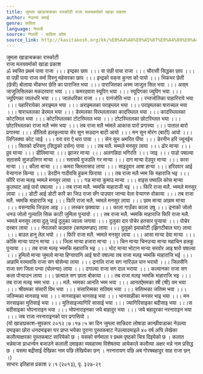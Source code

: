 ```yaml
---
title: जुमला खाडाचक्रका रास्कोटी राजा मलयवर्माको खाडा प्रकाश
author: नेउल्या दमाई
genre: कविता
language: नेपाली
source: नेपाली - कविता कोश
source_link: http://kavitakosh.org/kk/%E0%A4%A8%E0%A5%87%E0%A4%89%E0%A4%B2%E0%A5%8D%E0%A4%AF%E0%A4%BE_%E0%A4%A6%E0%A4%AE%E0%A4%BE%E0%A4%88
---
```


जुमला खाडाचक्रका रास्कोटी  
राजा मलयवर्माको खाडा प्रकाश  
ॐ स्वस्ति प्रथमं पाया राजा ।।। इन्द्रका छाप ।।। वा पंछी पाया राजा ।।। चौरासी सिद्धका छाप ।।। वा पछी पाया राजा वर्मा विस्नु महेसरका छाप ।।। इन्द्रको वक्‌स कुन्ता को पायो ।।। भिकभर छेती (छेत्री) बोलाया भीकभर छेति का पाराजित भया ।।। पाराजितका अस्म जाजुल सिल भया ।।। अस्‌म जाजुलिसिलका मकदरवारा भया ।।। कमरदवारा स्यूपिग भया ।।। स्यूपिगका ज्युपिग भया ।।। ज्यूपिगका जालंधरि भया ।।। जालंधरिका राजा ।।। रत्नंजोति भया ।।। रन्तजोतिका पाहारिराये भया ।।। पहारिरायेका अराइमल भया ।।। अराइमलका पराइम्लल भया ।।। पराइमलका षाराच्यल भया ।।। षाराच्ललका डेरमल भया ।।। डेरमलका विरम्ललारका कादरिम्लल भया ।।। कादरिम्ललका कोटरिमल भया ।।। कोटरिम्ललका टोटरिम्लल भया ।।। टोटरिम्ललका छोटरिम्लल भया ।।। छोटरिम्ललका राजा मलै भ्मंम भया ।।। तब राजा मलै भ्मंमले आकास पारो प्रगास्या ।।। पाताल बारो प्रगास्या ।।। डीलितो हलकुल्याया सेर सुन सउदान बाटी आयो ।।। मन सुन मोरंग (बाटी) आयो ।।। लिग्लिक्या कोट जाई ।।। वरा वरा ऐ थरा पाया ।।। सेन सुन अमरित पीया ।।। डेरनीन हरि ज्यूनईन ।।। सितको दरिसनु (सिद्धको दर्सन) पाया ।।। तब मलै. मम्मले मनसुर लाया ।।। ढोर मार्‍या ।।। प्रुव मार्‍या ।।। डीलिमार्‍या ।।। झाजर मार्‍या ।।। अलगन्निदा भगिरति ।।। जाइ ।।। पाडो पषाल्या स्‌तासये सुजउलिगर मार्‍या ।।। स्तासये वुजउलि गर मार्‍या ।।। दाग मार्‍या देउपुर मार्‍या ।।। कारा मार्‍या ।।। कीला मार्‍या ।।। कमरा क्लिलासाद लाया ।।। साइदुवार आषा हार्‍या ।।। हरिदवार आई वेर्‍यागारु किन्या ।।। डेरदीन गादीवसि हुकम फिराया ।।। तब राजा मलै भ्मम कि महाराजि भइ ।।। फीरि राजा मलइ भ्ममले मनसुर लाया ।।। गड मार्‍या कुमाउ मार्‍या ।।। वाइस पष्यालि कोस मार्‍या कुलघाट आई पारो पषाल्या ।।। तब राजा मलै. भ्ममकि माहाराजी भइ ।।। फिरि राजा मलै. भ्ममले मनसुर लाया ।।। डोटी आई डोटी कारै का जिउ राजा सँग पाउपार जान्या वेला वेर्‍यागरु वोकाया ।।। तब राजा मलै. भ्ममकि माहाराजि भइ ।।। फिरि राजा मलै. भ्ममले मनसुर लाया ।।। छाम मार्‍या अछाम मार्‍या ।।। वसन्याथि जिउला आइ ।।। लस्कर छक्याया ।।। काला गाउँका काला उषु ।।। द्रनाको जोलो धनउ जोलो गुल्यालि सिक काटी जुमिला पुर्‍यायो ।।। तब राजा मलै. भ्ममकि माहाराजि फिरि राजा मलै. भ्ममले मनसुर लाया दुलु जाई दुलुका ज्वाला जगाया ।।। दुलुका दार पोचेर हतसार पुर्‍याया ।।। पोचेर दरबार लाया ।।। नेपालको कठमारु (काष्ठमण्डप) लाया ।।। दुलुको झ्याकोटी (झिगटीबाल घर) लाया ।।। बाउत हानु तेल भयो ।।। फिरि राजा मलै. भ्ममले मनसुर लाया ।।। आसा मार्‍या देवा मार्‍या ।।। कोकि मार्‍या पाटन मार्‍या ।।। जिला मार्‍या हजारा मार्‍या ।।। चिन मार्‍या चिनउर्‍या मार्‍या महाचिन हलकु पुर्‍याया ।।। तब राजा मलइ भ्ममकि महाराजि भइ ।।। भोट मार्‍या भोटान मार्‍या सरवोर आइ षारो पषाल्या ।।। हुमिलो मार्‍या जुमलो मार्‍या हिग्यापानि आई षारो पषाल्या तब राजा मलइ भ्ममकि माहाराजि भई ।।। अछामि वरमावसि राजा सग षोसेन्या लाया ।।। द्रनालि राजा सग नारिउल पान भरायो ।।। जिलसैनि राजा सग जिला पन्या (पोलन्या) लाया ।।। दगाल्या राजा सग दाल भराया ।।। कल्यानका राजा सग कला पोर्‍याउन लाया ।।। छत्याल सग छाता बोकाया ।।। तब राजा मलइ भ्ममकि माहाराजि भइ ।।। तब राजा मलइ भ्मम भया ।।। मलै. भ्ममका आनति भ्मम भया ।।। आनतऐममका स्री (श्री) वम भया ।।। श्रीवमका संसारी विम भया ।।। संसारिव्मका सतिवम भया ।।। सतिव्भका जतिव्म भया ।।। जतिम्मका मानसाइ भया ।।। मानसाइका भानसाइ भया ।।। भानसाहीका मनसर भाइ भया ।।। मन सरसाइका मुतिसाई भया ।।। मुतिसाइज्यागिरि सासाई भया ।।। ज्यागिरिसाइका बदीसाइ भया ।।।स बदीसाइका भोपनाराइन भया ।।। भोपनाराइनका जये बाहादुर भया ।।। जये बहादुरका नरनाराइन भया ।।। जब राजा नरनाराइनको पार प्रगासियो ।  
(यो खाडाप्रकाश-सुपकार २०१२।७।१७।५ का दिन जुमला सान्निदरा लोषाडा कान्छीवाडाका नेउल्या दमाइका छोरा धनदमाइका घर प्राप्त भयेका पुराना पुस्तकबाट नेउल्यादमाइले ४० वर्ष अघि लेखेका कलौत्याक्षरका पुस्तकबाट सारियेको छ । यसको वर्णमाला र प्रथम पृष्ठको चित्र दिइयेको छ । कलात भन्नेवाजा प्राधान्येन बजाउने कलाती दमाइका व्यवहारमा विशेषतया आयेकाले कलौत्या अक्षर भन्ने नाम प्रसिद्ध छ । यसमा बद्रीसाई देखिका नाम पछि लेखियेका छन् । नरनारायण पछि अब गोरषबहादुर साह राजा छन् ।)  
साभारः इतिहास प्रकाश २।१ (२०१३), पृ. ३२७-२९
